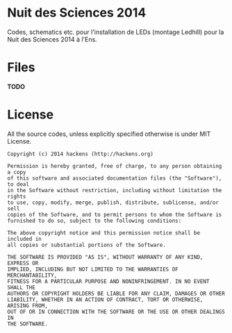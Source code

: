 Nuit des Sciences 2014
======================

Codes, schematics etc. pour l'installation de LEDs (montage Ledhill) pour la Nuit des Sciences 2014 à l'Ens.

# Files

**TODO**

# License

All the source codes, unless explicitly specified otherwise is under MIT License.

```
Copyright (c) 2014 hackens (http://hackens.org)

Permission is hereby granted, free of charge, to any person obtaining a copy
of this software and associated documentation files (the "Software"), to deal
in the Software without restriction, including without limitation the rights
to use, copy, modify, merge, publish, distribute, sublicense, and/or sell
copies of the Software, and to permit persons to whom the Software is
furnished to do so, subject to the following conditions:

The above copyright notice and this permission notice shall be included in
all copies or substantial portions of the Software.

THE SOFTWARE IS PROVIDED "AS IS", WITHOUT WARRANTY OF ANY KIND, EXPRESS OR
IMPLIED, INCLUDING BUT NOT LIMITED TO THE WARRANTIES OF MERCHANTABILITY,
FITNESS FOR A PARTICULAR PURPOSE AND NONINFRINGEMENT. IN NO EVENT SHALL THE
AUTHORS OR COPYRIGHT HOLDERS BE LIABLE FOR ANY CLAIM, DAMAGES OR OTHER
LIABILITY, WHETHER IN AN ACTION OF CONTRACT, TORT OR OTHERWISE, ARISING FROM,
OUT OF OR IN CONNECTION WITH THE SOFTWARE OR THE USE OR OTHER DEALINGS IN
THE SOFTWARE.
```
